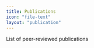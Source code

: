```yaml
---
title: Publications
icon: "file-text"
layout: "publication"
---
```


List of peer-reviewed publications
